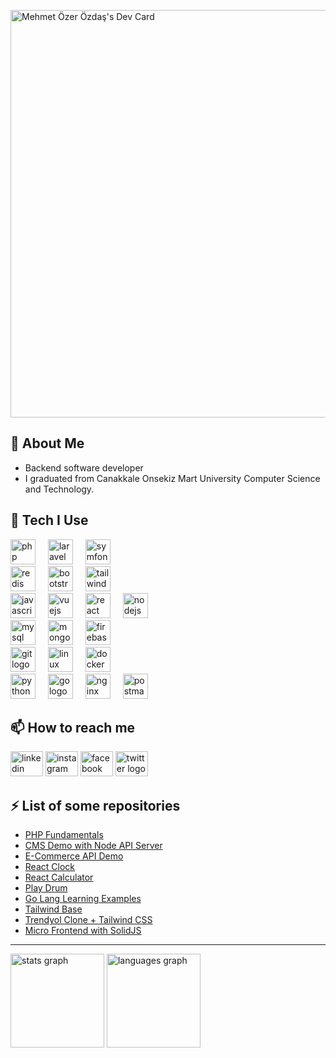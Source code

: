<a href="https://app.daily.dev/ozerozdas"><img src="https://api.daily.dev/devcards/v2/6MBFIEc7kpPsx3k70A3qi.png?type=wide&r=jw0" width="652" alt="Mehmet Özer Özdaş's Dev Card"/></a>

## :book: About Me
- Backend software developer
- I graduated from Canakkale Onsekiz Mart University Computer Science and Technology.

## :bell: Tech I Use
<div align="left">
  <img src="https://skillicons.dev/icons?i=php" height="40" alt="php logo"  />
  <img width="12" />
  <img src="https://skillicons.dev/icons?i=laravel" height="40" alt="laravel logo"  />
  <img width="12" />
  <img src="https://skillicons.dev/icons?i=symfony" height="40" alt="symfony logo"  />
  <img width="12" /><br>
  <img src="https://skillicons.dev/icons?i=redis" height="40" alt="redis logo"  />
  <img width="12" />
  <img src="https://skillicons.dev/icons?i=bootstrap" height="40" alt="bootstrap logo"  />
  <img width="12" />
  <img src="https://skillicons.dev/icons?i=tailwind" height="40" alt="tailwindcss logo"  />
  <img width="12" /><br>
  <img src="https://skillicons.dev/icons?i=js" height="40" alt="javascript logo"  />
  <img width="12" />
  <img src="https://skillicons.dev/icons?i=vue" height="40" alt="vuejs logo"  />
  <img width="12" />
  <img src="https://skillicons.dev/icons?i=react" height="40" alt="react logo"  />
  <img width="12" />
  <img src="https://skillicons.dev/icons?i=nodejs" height="40" alt="nodejs logo"  />
  <img width="12" /><br>
  <img src="https://skillicons.dev/icons?i=mysql" height="40" alt="mysql logo"  />
  <img width="12" />
  <img src="https://skillicons.dev/icons?i=mongodb" height="40" alt="mongodb logo"  />
  <img width="12" />
  <img src="https://skillicons.dev/icons?i=firebase" height="40" alt="firebase logo"  />
  <img width="12" /><br>
  <img src="https://skillicons.dev/icons?i=git" height="40" alt="git logo"  />
  <img width="12" />
  <img src="https://skillicons.dev/icons?i=linux" height="40" alt="linux logo"  />
  <img width="12" />
  <img src="https://skillicons.dev/icons?i=docker" height="40" alt="docker logo"  />
  <img width="12" /><br>
  <img src="https://skillicons.dev/icons?i=py" height="40" alt="python logo"  />
  <img width="12" />
  <img src="https://skillicons.dev/icons?i=go" height="40" alt="go logo"  />
  <img width="12" />
  <img src="https://skillicons.dev/icons?i=nginx" height="40" alt="nginx logo"  />
  <img width="12" />
  <img src="https://skillicons.dev/icons?i=postman" height="40" alt="postman logo"  />
</div>

## :mailbox: How to reach me
[<img src="https://raw.githubusercontent.com/maurodesouza/profile-readme-generator/master/src/assets/icons/social/linkedin/default.svg" width="52" height="40" alt="linkedin logo"  />][linkedin]
[<img src="https://raw.githubusercontent.com/maurodesouza/profile-readme-generator/master/src/assets/icons/social/instagram/default.svg" width="52" height="40" alt="instagram logo"  />][instagram]
[<img src="https://raw.githubusercontent.com/maurodesouza/profile-readme-generator/master/src/assets/icons/social/facebook/default.svg" width="52" height="40" alt="facebook logo"  />][facebook]
[<img src="https://raw.githubusercontent.com/maurodesouza/profile-readme-generator/master/src/assets/icons/social/twitter/default.svg" width="52" height="40" alt="twitter logo"  />][twitter]

## ⚡ List of some repositories
- [PHP Fundamentals](https://github.com/ozerozdas/php-fundamentals)
- [CMS Demo with Node API Server](https://github.com/ozerozdas/cms-demo-with-node-server)
- [E-Commerce API Demo](https://github.com/ozerozdas/ecommerce-api-demo)
- [React Clock](https://github.com/ozerozdas/react-clock)
- [React Calculator](https://github.com/ozerozdas/react-calculator)
- [Play Drum](https://github.com/ozerozdas/play-drum)
- [Go Lang Learning Examples](https://github.com/ozerozdas/golang-learning)
- [Tailwind Base](https://github.com/ozerozdas/tailwind-base)
- [Trendyol Clone + Tailwind CSS](https://github.com/ozerozdas/trendyol-clone-with-tailwindcss)
- [Micro Frontend with SolidJS](https://github.com/ozerozdas/micro-frontend-solidjs)

<hr />

<div align="left">
  <img src="https://github-readme-stats.vercel.app/api?username=ozerozdas&hide_title=false&hide_rank=false&show_icons=true&include_all_commits=true&count_private=true&disable_animations=false&theme=dracula&locale=en&hide_border=false&order=1" height="150" alt="stats graph"  />
  <img src="https://github-readme-stats.vercel.app/api/top-langs?username=ozerozdas&locale=en&hide_title=false&layout=compact&card_width=320&langs_count=5&theme=dracula&hide_border=false&order=2" height="150" alt="languages graph"  />
</div>

[instagram]: https://www.instagram.com/ozerozdas/
[linkedin]: https://www.linkedin.com/in/ozerozdas/
[facebook]: https://www.facebook.com/ozerozdass/
[twitter]: https://www.twitter.com/mehmetozerozdas/
